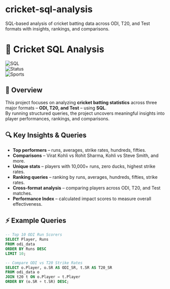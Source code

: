 # cricket-sql-analysis
SQL-based analysis of cricket batting data across ODI, T20, and Test formats with insights, rankings, and comparisons.
# 🏏 Cricket SQL Analysis  

![SQL](https://img.shields.io/badge/SQL-MySQL-blue)  
![Status](https://img.shields.io/badge/Status-Completed-green)  
![Sports](https://img.shields.io/badge/Domain-Cricket-orange)  

## 📌 Overview  
This project focuses on analyzing **cricket batting statistics** across three major formats – **ODI, T20, and Test** – using **SQL**.  
By running structured queries, the project uncovers meaningful insights into player performances, rankings, and comparisons.  

## 🔍 Key Insights & Queries  
- **Top performers** – runs, averages, strike rates, hundreds, fifties.  
- **Comparisons** – Virat Kohli vs Rohit Sharma, Kohli vs Steve Smith, and more.  
- **Unique stats** – players with 10,000+ runs, zero ducks, highest strike rates.  
- **Ranking queries** – ranking by runs, averages, hundreds, fifties, strike rates.  
- **Cross-format analysis** – comparing players across ODI, T20, and Test matches.  
- **Performance Index** – calculated impact scores to measure overall effectiveness.  

## ⚡ Example Queries  

```sql
-- Top 10 ODI Run Scorers
SELECT Player, Runs 
FROM odi_data
ORDER BY Runs DESC
LIMIT 10;

-- Compare ODI vs T20 Strike Rates
SELECT o.Player, o.SR AS ODI_SR, t.SR AS T20_SR
FROM odi_data o
JOIN t20 t ON o.Player = t.Player
ORDER BY (o.SR + t.SR) DESC;
